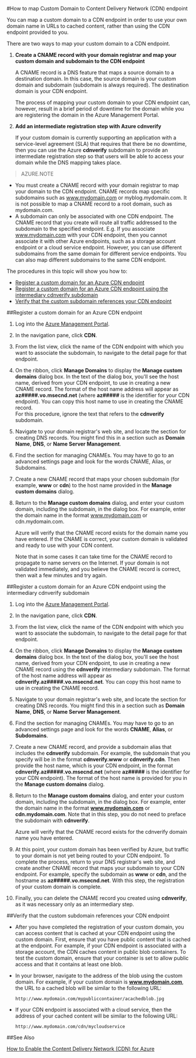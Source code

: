 <properties 
	 pageTitle="How to Map Content Delivery Network (CDN) Content to a Custom Domain" 
	 description="This topic demonstrate how to map a CDN content to a Custom Domain." 
	 services="cdn" 
	 documentationCenter="" 
	 authors="zhangmanling" 
	 manager="dwrede" 
	 editor=""/>
<tags 
	 ms.service="cdn" 
	 ms.date="09/01/2015" 
	 wacn.date=""/>

#How to map Custom Domain to Content Delivery Network (CDN) endpoint

You can map a custom domain to a CDN endpoint in order to use your own domain name in URLs to cached content, rather than using the CDN endpoint provided to you. 

There are two ways to map your custom domain to a CDN endpoint. 

1. **Create a CNAME record with your domain registrar and map your custom domain and subdomain to the CDN endpoint** 
	
	A CNAME record is a DNS feature that maps a source domain to a destination domain. In this case, the source domain is your custom domain and subdomain (subdomain is always required). The destination domain is your CDN endpoint.  

	The process of mapping your custom domain to your CDN endpoint can, however, result in a brief period of downtime for the domain while you are registering the domain in the Azure Management Portal. 
2. **Add an intermediate registration step with Azure cdnverify**

	If your custom domain is currently supporting an application with a service-level agreement (SLA) that requires that there be no downtime, then you can use the Azure **cdnverify** subdomain to provide an intermediate registration step so that users will be able to access your domain while the DNS mapping takes place.  

> AZURE.NOTE   
> 
-	You must create a CNAME record with your domain registrar to map your domain to the CDN endpoint. CNAME records map specific subdomains such as www.mydomain.com or myblog.mydomain.com. It is not possible to map a CNAME record to a root domain, such as mydomain.com.
-	A subdomain can only be associated with one CDN endpoint. The CNAME record that you create will route all traffic addressed to the subdomain to the specified endpoint. E.g. If you associate www.mydomain.com with your CDN endpoint, then you cannot associate it with other Azure endpoints, such as a storage account endpoint or a cloud service endpoint. However, you can use different subdomains from the same domain for different service endpoints. You can also map different subdomains to the same CDN endpoint.

The procedures in this topic will show you how to:    

-	[Register a custom domain for an Azure CDN endpoint](#subheading1)
-	[Register a custom domain for an Azure CDN endpoint using the intermediary cdnverify subdomain](#subheading2)
-	[Verify that the custom subdomain references your CDN endpoint](#subheading3) 

##<a name="subheading1"></a>Register a custom domain for an Azure CDN endpoint

1.	Log into the [Azure Management Portal](http://manage.windowsazure.cn).
2.	In the navigation pane, click **CDN**.
3.	From the list view, click the name of the CDN endpoint with which you want to associate the subdomain, to navigate to the detail page for that endpoint.
4.	On the ribbon, click **Manage Domains** to display the **Manage custom domains** dialog box. In the text of the dialog box, you'll see the host name, derived from your CDN endpoint, to use in creating a new CNAME record. The format of the host name address will appear as **az#####.vo.msecnd.net** (where **az#####** is the identifier for your CDN endpoint). You can copy this host name to use in creating the CNAME record.  
For this procedure, ignore the text that refers to the **cdnverify** subdomain.
5.	Navigate to your domain registrar's web site, and locate the section for creating DNS records. You might find this in a section such as **Domain Name**, **DNS**, or **Name Server Management**.
6.	Find the section for managing CNAMEs. You may have to go to an advanced settings page and look for the words CNAME, Alias, or Subdomains.
7.	Create a new CNAME record that maps your chosen subdomain (for example, **www** or **cdn**) to the host name provided in the **Manage custom domains** dialog.
8.	Return to the **Manage custom domains** dialog, and enter your custom domain, including the subdomain, in the dialog box. For example, enter the domain name in the format www.mydomain.com or cdn.mydomain.com.   

	Azure will verify that the CNAME record exists for the domain name you have entered. If the CNAME is correct, your custom domain is validated and ready to use with your CDN content.  

	Note that in some cases it can take time for the CNAME record to propagate to name servers on the Internet. If your domain is not validated immediately, and you believe the CNAME record is correct, then wait a few minutes and try again.

##<a name="subheading2"></a>Register a custom domain for an Azure CDN endpoint using the intermediary cdnverify subdomain  


1.	Log into the [Azure Management Portal](http://manage.windowsazure.cn/).
2.	In the navigation pane, click **CDN**.
3.	From the list view, click the name of the CDN endpoint with which you want to associate the subdomain, to navigate to the detail page for that endpoint.
4.	On the ribbon, click **Manage Domains** to display the **Manage custom domains** dialog box. In the text of the dialog box, you'll see the host name, derived from your CDN endpoint, to use in creating a new CNAME record using the **cdnverify** intermediary subdomain. The format of the host name address will appear as **cdnverify.az#####.vo.msecnd.net**. You can copy this host name to use in creating the CNAME record.
5.	Navigate to your domain registrar's web site, and locate the section for creating DNS records. You might find this in a section such as **Domain Name**, **DNS**, or **Name Server Management**.
6.	Find the section for managing CNAMEs. You may have to go to an advanced settings page and look for the words **CNAME**, **Alias**, or **Subdomains**.
7.	Create a new CNAME record, and provide a subdomain alias that includes the **cdnverify** subdomain. For example, the subdomain that you specify will be in the format **cdnverify.www** or **cdnverify.cdn**. Then provide the host name, which is your CDN endpoint, in the format **cdnverify.az#####.vo.msecnd.net** (where **az#####** is the identifier for your CDN endpoint). The format of the host name is provided for you in the **Manage custom domains** dialog.
8.	Return to the **Manage custom domains** dialog, and enter your custom domain, including the subdomain, in the dialog box. For example, enter the domain name in the format **www.mydomain.com** or **cdn.mydomain.com**. Note that in this step, you do not need to preface the subdomain with **cdnverify**.  

	Azure will verify that the CNAME record exists for the cdnverify domain name you have entered.
9.	At this point, your custom domain has been verified by Azure, but traffic to your domain is not yet being routed to your CDN endpoint. To complete the process, return to your DNS registrar's web site, and create another CNAME record that maps your subdomain to your CDN endpoint. For example, specify the subdomain as **www** or **cdn**, and the hostname as **az#####.vo.msecnd.net**. With this step, the registration of your custom domain is complete. 
10.	Finally, you can delete the CNAME record you created using **cdnverify**, as it was necessary only as an intermediary step.  


##<a name="subheading3"></a>Verify that the custom subdomain references your CDN endpoint

-	After you have completed the registration of your custom domain, you can access content that is cached at your CDN endpoint using the custom domain.
First, ensure that you have public content that is cached at the endpoint. For example, if your CDN endpoint is associated with a storage account, the CDN caches content in public blob containers. To test the custom domain, ensure that your container is set to allow public access and that it contains at least one blob.
-	In your browser, navigate to the address of the blob using the custom domain. For example, if your custom domain is **www.mydomain.com**, the URL to a cached blob will be similar to the following URL:  
	
		http://www.mydomain.com/mypubliccontainer/acachedblob.jpg
-	If your CDN endpoint is associated with a cloud service, then the address of your cached content will be similar to the following URL:

		http://www.mydomain.com/cdn/mycloudservice

##See Also


[How to Enable the Content Delivery Network (CDN)  for Azure](/documentation/articles/cdn-create-new-endpoint)  

 